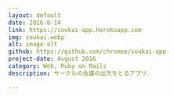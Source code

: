 ```yaml
---
layout: default
date: 2016-8-14
link: https://soukai-app.herokuapp.com
img: soukai.webp
alt: image-alt
github: https://github.com/chromee/soukai-app
project-date: August 2016
category: Web, Ruby on Rails
description: サークルの会議の出欠をとるアプリ．

---
```

